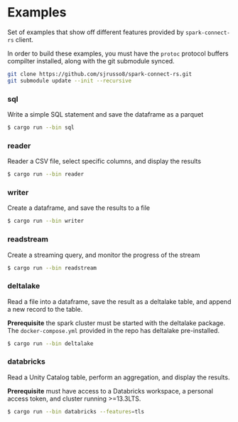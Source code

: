 # Examples

Set of examples that show off different features provided by `spark-connect-rs` client.

In order to build these examples, you must have the `protoc` protocol buffers compilter
installed, along with the git submodule synced.

```bash
git clone https://github.com/sjrusso8/spark-connect-rs.git
git submodule update --init --recursive
```

### sql

Write a simple SQL statement and save the dataframe as a parquet

```bash
$ cargo run --bin sql
```

### reader

Reader a CSV file, select specific columns, and display the results

```bash
$ cargo run --bin reader
```

### writer

Create a dataframe, and save the results to a file

```bash
$ cargo run --bin writer
```

### readstream

Create a streaming query, and monitor the progress of the stream

```bash
$ cargo run --bin readstream
```

### deltalake

Read a file into a dataframe, save the result as a deltalake table, and append a new record to the table.

**Prerequisite** the spark cluster must be started with the deltalake package. The `docker-compose.yml` provided in the repo has deltalake pre-installed.

```bash
$ cargo run --bin deltalake
```

### databricks

Read a Unity Catalog table, perform an aggregation, and display the results.

**Prerequisite** must have access to a Databricks workspace, a personal access token, and cluster running >=13.3LTS.

```bash
$ cargo run --bin databricks --features=tls
```
